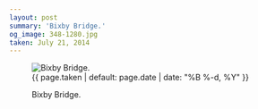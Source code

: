 ```yaml
---
layout: post
summary: 'Bixby Bridge.'
og_image: 348-1280.jpg
taken: July 21, 2014
---
```


<figure class="post">
<img alt="Bixby Bridge." sizes="(min-width: 700px) 50vw, calc(100vw - 2rem)" src="{{ site.assets_url }}/348-640.jpg" srcset="{{ site.assets_url }}/348-1280.jpg 1280w, {{ site.assets_url }}/348-960.jpg 960w, {{ site.assets_url }}/348-640.jpg 640w, {{ site.assets_url }}/348-320.jpg 320w"/>
<figcaption>
<time>{{ page.taken | default: page.date | date: "%B %-d, %Y" }}</time>
<p>Bixby Bridge.</p>
</figcaption>
</figure>
